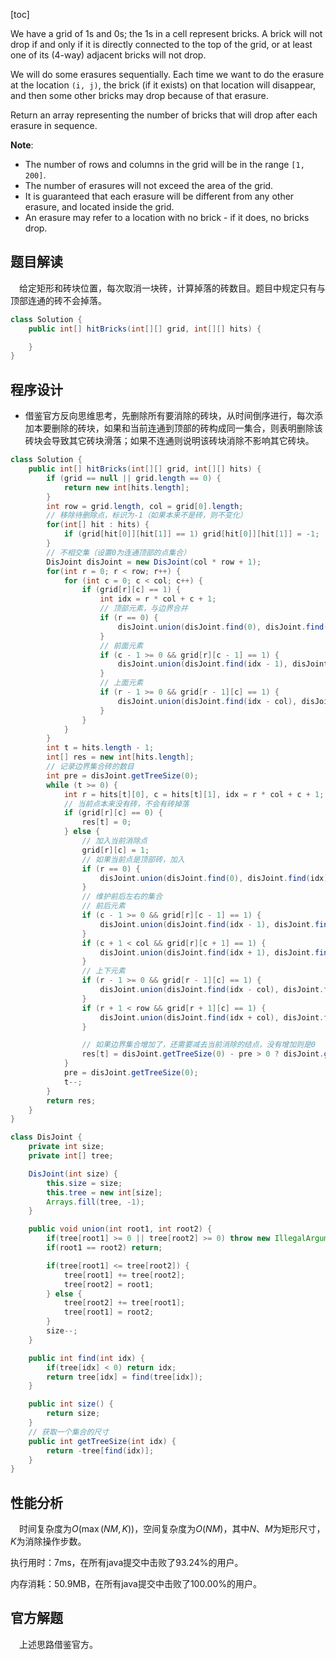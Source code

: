 [toc]

We have a grid of 1s and 0s; the 1s in a cell represent bricks.  A brick will not drop if and only if it is directly connected to the top of the grid, or at least one of its (4-way) adjacent bricks will not drop.

We will do some erasures sequentially. Each time we want to do the erasure at the location `(i, j)`, the brick (if it exists) on that location will disappear, and then some other bricks may drop because of that erasure.

Return an array representing the number of bricks that will drop after each erasure in sequence.



**Note**:

* The number of rows and columns in the grid will be in the range `[1, 200]`.
* The number of erasures will not exceed the area of the grid.
* It is guaranteed that each erasure will be different from any other erasure, and located inside the grid.
* An erasure may refer to a location with no brick - if it does, no bricks drop.



## 题目解读

&emsp;给定矩形和砖块位置，每次取消一块砖，计算掉落的砖数目。题目中规定只有与顶部连通的砖不会掉落。

```java
class Solution {
    public int[] hitBricks(int[][] grid, int[][] hits) {

    }
}
```

## 程序设计

* 借鉴官方反向思维思考，先删除所有要消除的砖块，从时间倒序进行，每次添加本要删除的砖块，如果和当前连通到顶部的砖构成同一集合，则表明删除该砖块会导致其它砖块滑落；如果不连通则说明该砖块消除不影响其它砖块。

```java
class Solution {
    public int[] hitBricks(int[][] grid, int[][] hits) {
        if (grid == null || grid.length == 0) {
            return new int[hits.length];
        }
        int row = grid.length, col = grid[0].length;
        // 移除待删除点，标识为-1（如果本来不是砖，则不变化）
        for(int[] hit : hits) {
            if (grid[hit[0]][hit[1]] == 1) grid[hit[0]][hit[1]] = -1;
        }
        // 不相交集（设置0为连通顶部的点集合）
        DisJoint disJoint = new DisJoint(col * row + 1);
        for(int r = 0; r < row; r++) {
            for (int c = 0; c < col; c++) {
                if (grid[r][c] == 1) {
                    int idx = r * col + c + 1;
                    // 顶部元素，与边界合并
                    if (r == 0) {
                        disJoint.union(disJoint.find(0), disJoint.find(idx));
                    }
                    // 前面元素
                    if (c - 1 >= 0 && grid[r][c - 1] == 1) {
                        disJoint.union(disJoint.find(idx - 1), disJoint.find(idx));
                    }
                    // 上面元素
                    if (r - 1 >= 0 && grid[r - 1][c] == 1) {
                        disJoint.union(disJoint.find(idx - col), disJoint.find(idx));
                    }
                }
            }
        }
        int t = hits.length - 1;
        int[] res = new int[hits.length];
        // 记录边界集合砖的数目
        int pre = disJoint.getTreeSize(0);
        while (t >= 0) {
            int r = hits[t][0], c = hits[t][1], idx = r * col + c + 1;
            // 当前点本来没有砖，不会有砖掉落
            if (grid[r][c] == 0) {
                res[t] = 0;
            } else {
                // 加入当前消除点
                grid[r][c] = 1;
                // 如果当前点是顶部砖，加入
                if (r == 0) {
                    disJoint.union(disJoint.find(0), disJoint.find(idx));
                }
                // 维护前后左右的集合
                // 前后元素
                if (c - 1 >= 0 && grid[r][c - 1] == 1) {
                    disJoint.union(disJoint.find(idx - 1), disJoint.find(idx));
                }
                if (c + 1 < col && grid[r][c + 1] == 1) {
                    disJoint.union(disJoint.find(idx + 1), disJoint.find(idx));
                }
                // 上下元素
                if (r - 1 >= 0 && grid[r - 1][c] == 1) {
                    disJoint.union(disJoint.find(idx - col), disJoint.find(idx));
                }
                if (r + 1 < row && grid[r + 1][c] == 1) {
                    disJoint.union(disJoint.find(idx + col), disJoint.find(idx));
                }

                // 如果边界集合增加了，还需要减去当前消除的结点，没有增加则是0
                res[t] = disJoint.getTreeSize(0) - pre > 0 ? disJoint.getTreeSize(0) - pre - 1 : 0;
            }
            pre = disJoint.getTreeSize(0);
            t--;
        }
        return res;
    }
}

class DisJoint {
    private int size;
    private int[] tree;

    DisJoint(int size) {
        this.size = size;
        this.tree = new int[size];
        Arrays.fill(tree, -1);
    }

    public void union(int root1, int root2) {
        if(tree[root1] >= 0 || tree[root2] >= 0) throw new IllegalArgumentException("not a root");
        if(root1 == root2) return;

        if(tree[root1] <= tree[root2]) {
            tree[root1] += tree[root2];
            tree[root2] = root1;
        } else {
            tree[root2] += tree[root1];
            tree[root1] = root2;
        }
        size--;
    }

    public int find(int idx) {
        if(tree[idx] < 0) return idx;
        return tree[idx] = find(tree[idx]);
    }

    public int size() {
        return size;
    }
    // 获取一个集合的尺寸
    public int getTreeSize(int idx) {
        return -tree[find(idx)];
    }
}
```

## 性能分析

&emsp;时间复杂度为$O(\max(NM,K))$，空间复杂度为$O(NM)$，其中$N$、$M$为矩形尺寸，$K$为消除操作步数。

执行用时：7ms，在所有java提交中击败了93.24%的用户。

内存消耗：50.9MB，在所有java提交中击败了100.00%的用户。

## 官方解题

&emsp;上述思路借鉴官方。